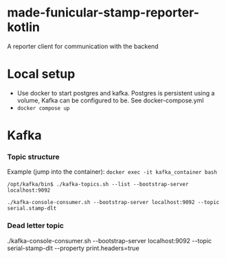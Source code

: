 # made-funicular-stamp-reporter-kotlin
A reporter client for communication with the backend

# Local setup
- Use docker to start postgres and kafka. Postgres is persistent using a volume, Kafka can be configured to be. See docker-compose.yml
- `docker compose up`

# Kafka
### Topic structure
Example (jump into the container): `docker exec -it kafka_container bash`
```
/opt/kafka/bin$ ./kafka-topics.sh --list --bootstrap-server localhost:9092
```
```
./kafka-console-consumer.sh --bootstrap-server localhost:9092 --topic serial.stamp-dlt
```

### Dead letter topic
./kafka-console-consumer.sh --bootstrap-server localhost:9092 --topic serial-stamp-dlt --property print.headers=true